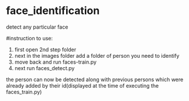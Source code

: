 # face_identification

detect any particular face

#instruction to use:

1. first open 2nd step folder
2. next in the images folder add a folder of person you need to identify
3. move back and run faces-train.py
4. next run faces_detect.py 

the person can now be detected along with previous persons which were already added  by their id(displayed at the time of executing the faces_train.py)

